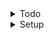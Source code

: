 <details>
<summary>Todo</summary>

```js
// style
// image
// button suivant arrow

// successScreen rootstack => params
```

</details>

<details>
<summary>Setup</summary>

```js
// npm i validator
// npm i --save-dev @types/validator
```

</details>
